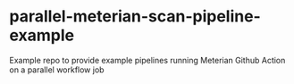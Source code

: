# parallel-meterian-scan-pipeline-example
Example repo to provide example pipelines running Meterian Github Action on a parallel workflow job

